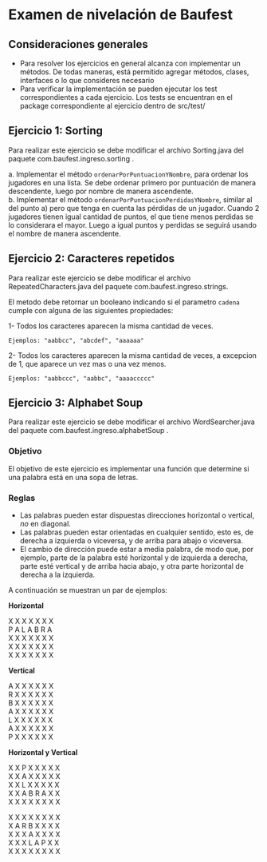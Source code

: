 # Examen de nivelación de Baufest
## Consideraciones generales
- Para resolver los ejercicios en general alcanza con implementar un métodos. De todas maneras, está permitido agregar métodos, clases, interfaces o lo que consideres necesario
- Para verificar la implementación se pueden ejecutar los test correspondientes a cada ejercicio. Los tests se encuentran en el package correspondiente al ejercicio dentro de src/test/

## Ejercicio 1: Sorting

Para realizar este ejercicio se debe modificar el archivo Sorting.java del paquete com.baufest.ingreso.sorting .

a.	Implementar el método `ordenarPorPuntuacionYNombre`, para ordenar los jugadores en una lista. Se debe ordenar primero por puntuación de manera descendente, luego por nombre de manera ascendente.  
b.	Implementar el método `ordenarPorPuntuacionPerdidasYNombre`, similar al del punto a) pero que tenga en cuenta las pérdidas de un jugador. Cuando 2 jugadores tienen igual cantidad de puntos, el que tiene menos perdidas se lo considerara el mayor. Luego a igual puntos y perdidas se seguirá usando el nombre de manera ascendente.  

## Ejercicio 2: Caracteres repetidos
Para realizar este ejercicio se debe modificar el archivo RepeatedCharacters.java del paquete com.baufest.ingreso.strings.

El metodo debe retornar un booleano indicando si el parametro `cadena` cumple con alguna de las siguientes propiedades:

1- Todos los caracteres aparecen la misma cantidad de veces.<br>

    Ejemplos: "aabbcc", "abcdef", "aaaaaa"
     
2- Todos los caracteres aparecen la misma cantidad de veces, a excepcion de 1, que aparece un vez mas o una vez menos.
     
    Ejemplos: "aabbccc", "aabbc", "aaaaccccc"


## Ejercicio 3: Alphabet Soup

Para realizar este ejercicio se debe modificar el archivo WordSearcher.java del paquete com.baufest.ingreso.alphabetSoup .

### Objetivo

El objetivo de este ejercicio es implementar una función que determine si una palabra está en una sopa de letras.

### Reglas
- Las palabras pueden estar dispuestas direcciones horizontal o vertical, _no_ en diagonal.
- Las palabras pueden estar orientadas en cualquier sentido, esto es, de derecha a izquierda o viceversa, y de arriba
para abajo o viceversa.
- El cambio de dirección puede estar a media palabra, de modo que, por ejemplo, parte de la palabra
esté horizontal y de izquierda a derecha, parte esté vertical y de arriba hacia abajo, y otra parte horizontal
de derecha a la izquierda.

A continuación se muestran un par de ejemplos:

**Horizontal**

X X X X X X X  
P A L A B R A  
X X X X X X X   
X X X X X X X   
X X X X X X X

**Vertical**

A X X X X X X  
R X X X X X X   
B X X X X X X  
A X X X X X X   
L X X X X X X  
A X X X X X X  
P X X X X X X  

**Horizontal y Vertical**

X X P X X X X X    
X X A X X X X X    
X X L X X X X X   
X X A B R A X X    
X X X X X X X X   

X X X X X X X X  
X A R B X X X X  
X X X A X X X X   
X X X L A P X X  
X X X X X X X X   
